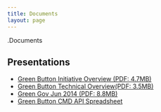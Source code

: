 ```yaml
---
title: Documents
layout: page
---
```

 .Documents

<section>
<h2>Presentations</h2>
<ul>
<li><a href="Green_Button_Overview.pdf">Green Button Initiative Overview (PDF: 4.7MB)</a><br /></li>
<li><a href="Green_Button_Overview.pdf">Green Button Technical Overview(PDF: 3.5MB)</a><br /></li>
<li><a href="Green_Button_Overview.pdf">Green Gov Jun 2014  (PDF: 8.8MB)</a><br /></li>
<li><a href="http://osgug.ucaiug.org/sgsystems/OpenADE/Shared%20Documents/Testing%20and%20Certification/GreenButtonTestPlan/OpenADE_2014_Notes/GBCMD_APIS_FBS.xlsx">Green Button CMD API Spreadsheet</a></br></li>
</ul>
</section>
